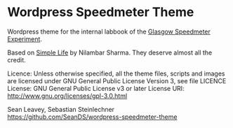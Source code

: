 # Wordpress Speedmeter Theme
Wordpress theme for the internal labbook of the [Glasgow Speedmeter Experiment](http://speed-meter.eu/).

Based on [Simple Life](https://wordpress.org/themes/simple-life/) by Nilambar Sharma. They deserve almost all the credit.

Licence: Unless otherwise specified, all the theme files, scripts and images are licensed under GNU General Public License Version 3, see file LICENCE
License: GNU General Public License v3 or later
License URI: http://www.gnu.org/licenses/gpl-3.0.html

Sean Leavey, Sebastian Steinlechner  
https://github.com/SeanDS/wordpress-speedmeter-theme